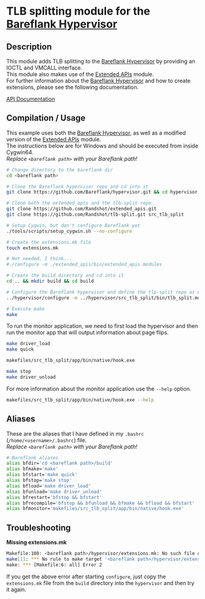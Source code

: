 # TLB splitting module for the [Bareflank Hypervisor](https://github.com/Bareflank/hypervisor)

## Description

This module adds TLB splitting to the [Bareflank Hypervisor](https://github.com/Bareflank/hypervisor) by providing
an IOCTL and VMCALL interface.<br/>
This module also makes use of the [Extended APIs](https://github.com/Bareflank/extended_apis) module.<br/>
For further information about the [Bareflank Hypervisor](https://github.com/Bareflank/hypervisor) and how to create extensions,
please see the following documentation.

[API Documentation](http://bareflank.github.io/hypervisor/html/)

## Compilation / Usage

This example uses both the [Bareflank Hypervisor](https://github.com/Bareflank/hypervisor), as well as a modified version of the [Extended APIs](https://github.com/Randshot/extended_apis) module.<br/>
The instructions below are for Windows and should be executed from inside Cygwin64.<br/>
*Replace `<bareflank path>` with your Bareflank path!*

```bash
# Change directory to the bareflank dir
cd <bareflank path>

# Clone the Bareflank hypervisor repo and cd into it
git clone https://github.com/Bareflank/hypervisor.git && cd hypervisor

# Clone both the extended_apis and the tlb-split repo
git clone https://github.com/Randshot/extended_apis.git
git clone https://github.com/Randshot/tlb-split.git src_tlb_split

# Setup Cygwin, but don't configure Bareflank yet
./tools/scripts/setup_cygwin.sh --no-configure

# Create the extensions.mk file
touch extensions.mk

# Not needed, I think...
#./configure -m ./extended_apis/bin/extended_apis.modules

# Create the build directory and cd into it
cd .. && mkdir build && cd build

# Configure the Bareflank hypervisor and define the tlp-split repo as module
../hypervisor/configure -m ../hypervisor/src_tlb_split/bin/tlb_split.modules --compiler clang --linker $HOME/usr/bin/x86_64-elf-ld.exe

# Execute make
make
```

To run the monitor application, we need to first load the hypervisor and then
run the monitor app that will output information about page flips.

```bash
make driver_load
make quick

makefiles/src_tlb_split/app/bin/native/hook.exe

make stop
make driver_unload
```

For more information about the monitor application use the `--help` option.

```bash
makefiles/src_tlb_split/app/bin/native/hook.exe --help
```

## Aliases

These are the aliases that I have defined in my `.bashrc` (`/home/<username>/.bashrc`) file.<br/>
*Replace `<bareflank path>` with your Bareflank path!*

```bash
# Bareflank aliases
alias bfdir='cd <bareflank path>/build'
alias bfmake='make'
alias bfstart='make quick'
alias bfstop='make stop'
alias bfload='make driver_load'
alias bfunload='make driver_unload'
alias bfrestart='bfstop && bfstart'
alias bfrecompile='bfstop && bfunload && bfmake && bfload && bfstart'
alias bfmonitor='makefiles/src_tlb_split/app/bin/native/hook.exe'
```

## Troubleshooting

**Missing extensions.mk**
```bash
Makefile:108: <bareflank path>/hypervisor/extensions.mk: No such file or directory
make[1]: *** No rule to make target '<bareflank path>/hypervisor/extensions.mk'.  Stop.
make: *** [Makefile:6: all] Error 2
```
If you get the above error after starting `configure`, just copy the `extensions.mk` file from the `build` directory into the `hypervisor` and then try it again.
